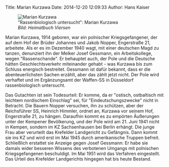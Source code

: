 Title: Marian Kurzawa
Date: 2014-12-20 12:09:33
Author: Hans Kaiser

<figure class="pull-right col-xs-12 col-sm-6 col-md-4">
<img src="/img/MarianKurzawa.jpg" alt="Marian Kurzawa">
<figcaption>"Rassenbiologisch untersucht": Marian Kurzawa<br>
<em>Bild: Heimatbuch Viersen</em><figcaption>
</figure>
Marian Kurzawa, 1914 geboren, war ein polnischer Kriegsgefangener, der auf dem Hof der Brüder Johannes und Jakob Nopper, Engerstraße 21, arbeitete. Als er es im Dezember 1940 wagt, mit einer deutschen Magd zu tanzen, denunziert ihn der Melker Josef Gessmann, ein Arbeitskollege, wegen "Rassenschande". Er behauptet auch, der Pole und die Deutsche hätten Geschlechtsverkehr miteinander gehabt - was Kurzawa bis zum Schluss energisch bestreitet. Gessmann ist dafür bekannt, dass er die abenteuerlichsten Sachen erzählt, aber das zählt jetzt nicht. Der Pole wird verhaftet und im Ergänzungsamt der Waffen-SS in Düsseldorf rassenbiologisch untersucht.

Das Gutachten ist sein Todesurteil: Er komme, da er "ostisch, ostbaltisch mit leichtem nordischem Einschlag" sei, für "Eindeutschungszwecke" nicht in Betracht. Die Bauern Nopper versuchen, ihn zu schützen, aber der Reichsführer SS, Heinrich Himmler, ordnet an, Kurzawa vor seinem Hof, Engerstraße 21, zu hängen. Daraufhin kommt es zu empörten Äußerungen unter der Kempener Bevölkerung, und der Pole wird am 21. Juni 1941 nicht in Kempen, sondern im KZ Sachsenhausen bei Berlin erhängt. Die junge Frau aber verurteilt das Krefelder Landgericht zu Gefängnis. Dann kommt sie ins KZ und wird erst im Mai 1945 durch amerikanische Truppen befreit. Schließlich erstattet sie Anzeige gegen Josef Gessmann: Er habe sie damals wider besseren Wissens des verbotenen Umgangs mit polnischen Kriegsgefangenen beschuldigt. Im Mai 1951 wird das Verfahren eingestellt. Das Urteil des Krefelder Landgerichts hingegen hat bis heute Bestand.
